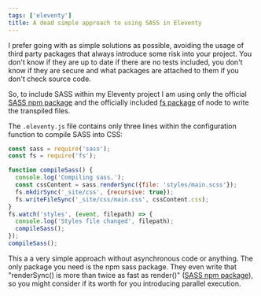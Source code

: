```yaml
---
tags: ['eleventy']
title: A dead simple approach to using SASS in Eleventy
---
```


I prefer going with as simple solutions as possible, avoiding the usage of third party packages that always introduce some risk into your project. You don't know if they are up to date if there are no tests included, you don't know if they are secure and what packages are attached to them if you don't check source code.

So, to include SASS within my Eleventy project I am using only the official [SASS npm package](https://www.npmjs.com/package/sass) and the officially included [fs package](https://nodejs.org/api/fs.html) of node to write the transpiled files.

The `.eleventy.js` file contains only three lines within the configuration function to compile SASS into CSS:

``` javascript
const sass = require('sass');
const fs = require('fs');

function compileSass() {
  console.log('Compiling sass.');
  const cssContent = sass.renderSync({file: 'styles/main.scss'});
  fs.mkdirSync('_site/css', {recursive: true});
  fs.writeFileSync('_site/css/main.css', cssContent.css);
}
fs.watch('styles', (event, filepath) => {
  console.log('Styles file changed', filepath);
  compileSass();
});
compileSass();
```

This a a very simple approach without asynchronous code or anything. The only package you need is the npm sass package. They even write that "renderSync() is more than twice as fast as render()" ([SASS npm package](https://www.npmjs.com/package/sass)), so you might consider if its worth for you introducing parallel execution.
